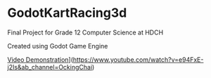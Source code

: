 # GodotKartRacing3d
Final Project for Grade 12 Computer Science at HDCH

Created using Godot Game Engine


[Video Demonstration](https://img.youtube.com/vi/e94FxE-j2Is&ab_channel=OckingChai/0.jpg)](https://www.youtube.com/watch?v=e94FxE-j2Is&ab_channel=OckingChai)
